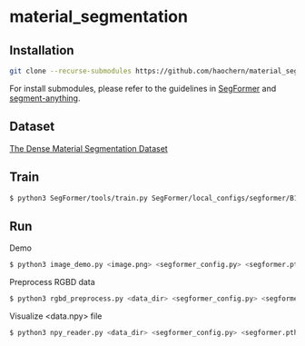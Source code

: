 # material_segmentation

## Installation

```bash
git clone --recurse-submodules https://github.com/haochern/material_segmentation.git  # clone recursively
```
For install submodules, please refer to the guidelines in [SegFormer](https://github.com/NVlabs/SegFormer) and [segment-anything](https://github.com/facebookresearch/segment-anything).

## Dataset
[The Dense Material Segmentation Dataset](https://github.com/apple/ml-dms-dataset)

## Train
```bash
$ python3 SegFormer/tools/train.py SegFormer/local_configs/segformer/B1/segformer.b1.512x512.dms.160k.py
```

## Run
Demo
```bash
$ python3 image_demo.py <image.png> <segformer_config.py> <segformer.pth> <sam_vit_h.pth>
```
Preprocess RGBD data
```bash
$ python3 rgbd_preprocess.py <data_dir> <segformer_config.py> <segformer.pth> <sam_vit_h.pth>
```
Visualize <data.npy> file
```bash
$ python3 npy_reader.py <data_dir> <segformer_config.py> <segformer.pth>
```